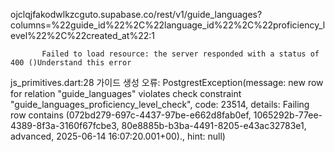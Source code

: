 ojclqjfakodwlkzcguto.supabase.co/rest/v1/guide_languages?columns=%22guide_id%22%2C%22language_id%22%2C%22proficiency_level%22%2C%22created_at%22:1 
            
            
           Failed to load resource: the server responded with a status of 400 ()Understand this error
js_primitives.dart:28 가이드 생성 오류: PostgrestException(message: new row for relation "guide_languages" violates check constraint "guide_languages_proficiency_level_check", code: 23514, details: Failing row contains (072bd279-697c-4437-97be-e662d8fab0ef, 1065292b-77ee-4389-8f3a-3160f67fcbe3, 80e8885b-b3ba-4491-8205-e43ac32783e1, advanced, 2025-06-14 16:07:20.001+00)., hint: null)